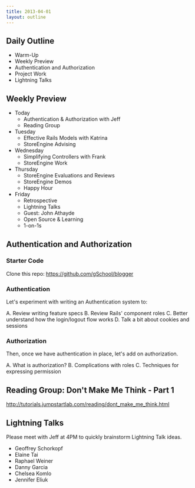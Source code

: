 ```yaml
---
title: 2013-04-01
layout: outline
---
```


## Daily Outline

* Warm-Up
* Weekly Preview
* Authentication and Authorization
* Project Work
* Lightning Talks

## Weekly Preview

* Today
  * Authentication & Authorization with Jeff
  * Reading Group
* Tuesday
  * Effective Rails Models with Katrina
  * StoreEngine Advising
* Wednesday
  * Simplifying Controllers with Frank
  * StoreEngine Work
* Thursday
  * StoreEngine Evaluations and Reviews
  * StoreEngine Demos
  * Happy Hour
* Friday
  * Retrospective
  * Lightning Talks
  * Guest: John Athayde
  * Open Source & Learning
  * 1-on-1s

## Authentication and Authorization

### Starter Code

Clone this repo: https://github.com/gSchool/blogger

### Authentication

Let's experiment with writing an Authentication system to:

A. Review writing feature specs
B. Review Rails' component roles
C. Better understand how the login/logout flow works
D. Talk a bit about cookies and sessions

### Authorization

Then, once we have authentication in place, let's add on authorization.

A. What is authorization?
B. Complications with roles
C. Techniques for expressing permission

## Reading Group: Don't Make Me Think - Part 1

http://tutorials.jumpstartlab.com/reading/dont_make_me_think.html

## Lightning Talks

Please meet with Jeff at 4PM to quickly brainstorm Lightning Talk ideas.

* Geoffrey Schorkopf
* Elaine Tai
* Raphael Weiner
* Danny Garcia
* Chelsea Komlo
* Jennifer Eliuk

